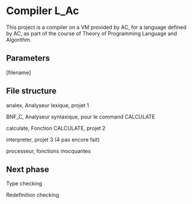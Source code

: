 # Compiler L_Ac

This project is a compiler on a VM provided by AC,
for a language defined by AC,
as part of the course of Theory of Programming Language and Algorithm.


## Parameters

[filename]


## File structure

analex, Analyseur lexique, projet 1

BNF_C, Analyseur syntaxique, pour le command CALCULATE

calculate, Fonction CALCULATE, projet 2

interpreter, projet 3 (4 pas encore fait)

processeur, fonctions mocquantes

## Next phase

Type checking

Redefinition checking